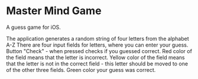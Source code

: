 # Master Mind Game
A guess game for iOS.

The application generates a random string of four letters from the alphabet A-Z
There are four input fields for letters, where you can enter your guess.
Button "Check" - when pressed checks if you guessed correct.
Red color of the field means that the letter is incorrect.
Yellow color of the field means that the letter is not in the correct field - this letter should be moved to one of the other three fields.
Green color your guess was correct.
